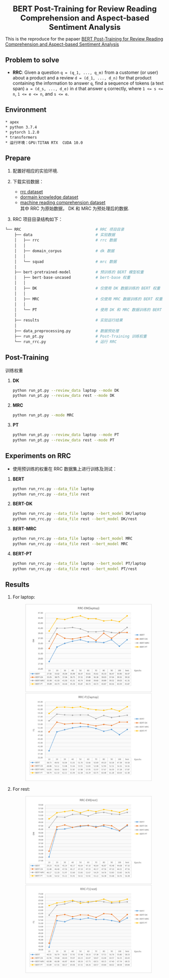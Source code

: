 <div align=center>
    <div style="font-size:24px">
        <b>BERT Post-Training for Review Reading Comprehension and Aspect-based Sentiment Analysis</b>
    </div>
</div>

This is the reproduce for the papaer [BERT Post-Training for Review Reading Comprehension and Aspect-based Sentiment Analysis](https://www.aclweb.org/anthology/N19-1242.pdf)

## Problem to solve
* **RRC**: Given a question `q = (q_1, ..., q_m)` from a customer (or user) about a product and a review `d = (d_1, ..., d_n)` for that product containing the information to answer `q`, find a sequence of tokens (a text span) `a = (d_s, ..., d_e)` in `d` that answer `q` correctly, where `1 <= s <= n`, `1 <= e <= n`, and `s <= e`.



## Environment
    * apex
    * python 3.7.4
    * pytorch 1.2.0
    * transformers
    * 运行环境：GPU:TITAN RTX  CUDA 10.0


## Prepare

1.  配置好相应的实验环境.

2.  下载实验数据：
    * [rrc dataset](https://drive.google.com/open?id=1NJv4NaPTgFNB5Q8fXPQkxLLXn5a0ASWe)
    * [dormain knowledge dataset](https://drive.google.com/open?id=1z4UhQRlh-IbKjQy7yTDnv9ZXt8tJD9N2)
    * [machine reading comprehension dataset](https://drive.google.com/open?id=1HaB--VS8XiwU7MPYEDlOSw4SJByvxE2K)   
    其中 RRC 为原始数据， DK 和 MRC 为预处理后的数据.

3.  RRC 项目目录结构如下：

```python
└── RRC                                 # RRC 项目目录
    ├── data                            # 实验数据
    │   ├── rrc                         # rrc 数据
    │   │
    │   ├── domain_corpus               # dk 数据
    │   │
    │   └── squad                       # mrc 数据
    │
    ├── bert-pretrained-model           # 预训练的 BERT 模型权重
    │   ├── bert-base-uncased           # bert-base 权重
    │   │
    │   ├── DK                          # 仅使用 DK 数据训练的 BERT 权重
    │   │
    │   ├── MRC                         # 仅使用 MRC 数据训练的 BERT 权重
    │   │
    │   └── PT                          # 使用 DK 和 MRC 数据训练的 BERT 权重
    │
    ├── results                         # 实验运行结果
    │
    ├── data_preprocessing.py           # 数据预处理
    ├── run_pt.py                       # Post-Training 训练权重
    └── run_rrc.py                      # 运行 RRC
```


## Post-Training
训练权重

1. **DK** 
    ```bash
    python run_pt.py --review_data laptop --mode DK
    python run_pt.py --review_data rest --mode DK
    ```

2. **MRC**
    ```bash
    python run_pt.py --mode MRC
    ```

3. **PT**
    ```bash
    python run_pt.py --review_data laptop --mode PT
    python run_pt.py --review_data rest --mode PT
    ```


## Experiments on RRC

* 使用预训练的权重在 RRC 数据集上进行训练及测试：

1. **BERT** 
    ```bash
    python run_rrc.py --data_file laptop
    python run_rrc.py --data_file rest
    ```

2. **BERT-DK** 
    ```bash
    python run_rrc.py --data_file laptop --bert_model DK/laptop
    python run_rrc.py --data_file rest --bert_model DK/rest
    ```

3. **BERT-MRC**
    ```bash
    python run_rrc.py --data_file laptop --bert_model MRC
    python run_rrc.py --data_file rest --bert_model MRC
    ```

4. **BERT-PT**
    ```bash
    python run_rrc.py --data_file laptop --bert_model PT/laptop
    python run_rrc.py --data_file rest --bert_model PT/rest
    ```

## Results

1. For laptop:

    <div align=center>
        <img src="./results/RRC-EM(laptop).png" width="400px">
        <img src="./results/RRC-F1(laptop).png" width="400px">
    </div>

2. For rest:

    <div align=center>
        <img src="./results/RRC-EM(rest).png" width="400px">
        <img src="./results/RRC-F1(rest).png" width="400px">
    </div>

